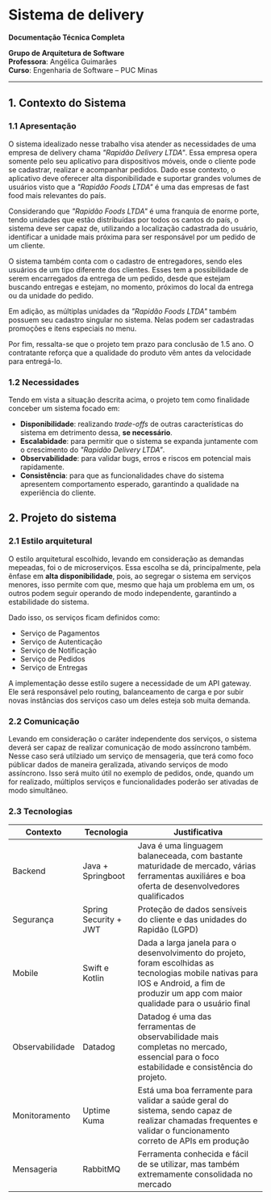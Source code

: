 # Sistema de delivery
**Documentação Técnica Completa**  

**Grupo de Arquitetura de Software**  
**Professora**: Angélica Guimarães  
**Curso**: Engenharia de Software – PUC Minas  

---

## 1. Contexto do Sistema

### 1.1 Apresentação

O sistema idealizado nesse trabalho visa atender as necessidades de uma empresa de delivery chama _"Rapidão Delivery LTDA"_. Essa empresa opera somente pelo seu aplicativo para dispositivos móveis, onde o cliente pode se cadastrar, realizar e acompanhar pedidos. Dado esse contexto, o aplicativo deve oferecer alta disponibilidade e suportar grandes volumes de usuários visto que a _"Rapidão Foods LTDA"_ é uma das empresas de fast food mais relevantes do país.

Considerando que _"Rapidão Foods LTDA"_ é uma franquia de enorme porte, tendo unidades que estão distribuídas por todos os cantos do país, o sistema deve ser capaz de, utilizando a localização cadastrada do usuário, identificar a unidade mais próxima para ser responsável por um pedido de um cliente.

O sistema também conta com o cadastro de entregadores, sendo eles usuários de um tipo diferente dos clientes. Esses tem a possibilidade de serem encarregados da entrega de um pedido, desde que estejam buscando entregas e estejam, no momento, próximos do local da entrega ou da unidade do pedido.

Em adição, as múltiplas unidades da  _"Rapidão Foods LTDA"_ também possuem seu cadastro singular no sistema. Nelas podem ser cadastradas promoções e itens especiais no menu.

Por fim, ressalta-se que o projeto tem prazo para conclusão de 1.5 ano. O contratante reforça que a qualidade do produto vêm antes da velocidade para entregá-lo. 

### 1.2 Necessidades

Tendo em vista a situação descrita acima, o projeto tem como finalidade conceber um sistema focado em:
- **Disponibilidade**: realizando _trade-offs_ de outras características do sistema em detrimento dessa, **se necessário**.
- **Escalabidade**: para permitir que o sistema se expanda juntamente com o crescimento do  _"Rapidão Delivery LTDA"_.
- **Observabilidade**: para validar bugs, erros e riscos em potencial mais rapidamente.
- **Consistência**: para que as funcionalidades chave do sistema apresentem comportamento esperado, garantindo a qualidade na experiência do cliente.

## 2. Projeto do sistema

### 2.1 Estilo arquitetural

O estilo arquitetural escolhido, levando em consideração as demandas mepeadas, foi o de microserviços. Essa escolha se dá, principalmente, pela ênfase em **alta disponibilidade**, pois, ao segregar o sistema em serviços menores, isso permite com que, mesmo que haja um problema em um, os outros podem seguir operando de modo independente, garantindo a estabilidade do sistema.

Dado isso, os serviços ficam definidos como:

- Serviço de Pagamentos
- Serviço de Autenticação
- Serviço de Notificação
- Serviço de Pedidos
- Serviço de Entregas

A implementação desse estilo sugere a necessidade de um API gateway. Ele será responsável pelo routing, balanceamento de carga e por subir novas instâncias dos serviços caso um deles esteja sob muita demanda.

### 2.2 Comunicação

Levando em consideração o caráter independente dos serviços, o sistema deverá ser capaz de realizar comunicação de modo assíncrono também. Nesse caso será utilziado um serviço de mensageria, que terá como foco públicar dados de maneira geralizada, ativando serviços de modo assíncrono. Isso será muito útil no exemplo de pedidos, onde, quando um for realizado, múltiplos serviços e funcionalidades poderão ser ativadas de modo simultâneo.

### 2.3 Tecnologias

| Contexto         | Tecnologia                | Justificativa                           |
|------------------|---------------------------|-----------------------------------------|
| Backend          | Java + Springboot         | Java é uma linguagem balaneceada, com bastante maturidade de mercado, várias ferramentas auxiliáres e boa oferta de desenvolvedores qualificados |
| Segurança        | Spring Security + JWT     | Proteção de dados sensíveis do cliente e das unidades do Rapidão (LGPD) |
| Mobile           | Swift e Kotlin            | Dada a larga janela para o desenvolvimento do projeto, foram escolhidas as tecnologias mobile nativas para IOS e Android, a fim de produzir um app com maior qualidade para o usuário final |
| Observabilidade  | Datadog                   | Datadog é uma das ferramentas de observabilidade mais completas no mercado, essencial para o foco estabilidade e consistência do projeto. |
| Monitoramento    | Uptime Kuma               | Está uma boa ferramente para validar a saúde geral do sistema, sendo capaz de realizar chamadas frequentes e validar o funcionamento correto de APIs em produção | 
| Mensageria       | RabbitMQ                  | Ferramenta conhecida e fácil de se utilizar, mas também extremamente consolidada no mercado |




